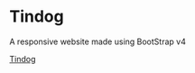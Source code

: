 # Tindog
A responsive website made using BootStrap v4

<a href="https://preyash-tryin-to-code.github.io/Tindog/" target="_blank">Tindog</a>
